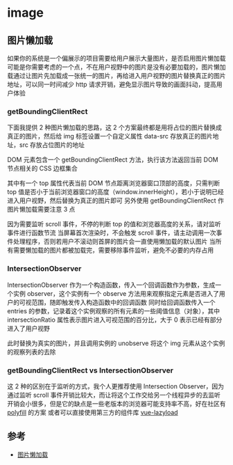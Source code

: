 # image

## 图片懒加载

如果你的系统是一个偏展示的项目需要给用户展示大量图片，是否启用图片懒加载可能是你需要考虑的一个点，不在用户视野中的图片是没有必要加载的，图片懒加载通过让图片先加载成一张统一的图片，再给进入用户视野的图片替换真正的图片地址，可以同一时间减少 http 请求开销，避免显示图片导致的画面抖动，提高用户体验

### getBoundingClientRect

下面我提供 2 种图片懒加载的思路，这 2 个方案最终都是用将占位的图片替换成真正的图片，然后给 img 标签设置一个自定义属性 data-src 存放真正的图片地址，src 存放占位图片的地址

DOM 元素包含一个 getBoundingClientRect 方法，执行该方法返回当前 DOM 节点相关的 CSS 边框集合

其中有一个 top 属性代表当前 DOM 节点距离浏览器窗口顶部的高度，只需判断 top 值是否小于当前浏览器窗口的高度（window.innerHeight），若小于说明已经进入用户视野，然后替换为真正的图片即可
另外使用 getBoundingClientRect 作图片懒加载需要注意 3 点

因为需要监听 scroll 事件，不停的判断 top 的值和浏览器高度的关系，请对监听事件进行函数节流
当屏幕首次渲染时，不会触发 scroll 事件，请主动调用一次事件处理程序，否则若用户不滚动则首屏的图片会一直使用懒加载的默认图片
当所有需要懒加载的图片都被加载完，需要移除事件监听，避免不必要的内存占用

### IntersectionObserver

IntersectionObserver 作为一个构造函数，传入一个回调函数作为参数，生成一个实例 observer，这个实例有一个 observe 方法用来观察指定元素是否进入了用户的可视范围，随即触发传入构造函数中的回调函数
同时给回调函数传入一个 entries 的参数，记录着这个实例观察的所有元素的一些阈值信息（对象），其中 intersectionRatio 属性表示图片进入可视范围的百分比，大于 0 表示已经有部分进入了用户视野

此时替换为真实的图片，并且调用实例的 unobserve 将这个 img 元素从这个实例的观察列表的去除

### getBoundingClientRect vs IntersectionObserver

这 2 种的区别在于监听的方式，我个人更推荐使用 Intersection Observer，因为通过监听 scroll 事件开销比较大，而让将这个工作交给另一个线程异步的去监听开销会小很多，但是它的缺点是一些老版本的浏览器可能支持率不高，好在社区有 [polyfill](https://www.npmjs.com/package/intersection-observer) 的方案
或者可以直接使用第三方的组件库 [vue-lazyload](https://www.npmjs.com/package/vue-lazyload)

## 参考

- [图片懒加载](https://juejin.im/post/5c76843af265da2ddd4a6dd0#heading-22)
